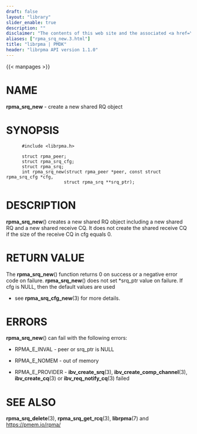 ```yaml
---
draft: false
layout: "library"
slider_enable: true
description: ""
disclaimer: "The contents of this web site and the associated <a href=\"https://github.com/pmem\">GitHub repositories</a> are BSD-licensed open source."
aliases: ["rpma_srq_new.3.html"]
title: "librpma | PMDK"
header: "librpma API version 1.1.0"
---
```

{{< manpages >}}

[comment]: <> (SPDX-License-Identifier: BSD-3-Clause)
[comment]: <> (Copyright 2020-2023, Intel Corporation)

# NAME

**rpma_srq_new** - create a new shared RQ object

# SYNOPSIS

          #include <librpma.h>

          struct rpma_peer;
          struct rpma_srq_cfg;
          struct rpma_srq;
          int rpma_srq_new(struct rpma_peer *peer, const struct rpma_srq_cfg *cfg,
                          struct rpma_srq **srq_ptr);

# DESCRIPTION

**rpma_srq_new**() creates a new shared RQ object including a new shared
RQ and a new shared receive CQ. It does not create the shared receive CQ
if the size of the receive CQ in cfg equals 0.

# RETURN VALUE

The **rpma_srq_new**() function returns 0 on success or a negative error
code on failure. **rpma_srq_new**() does not set \*srq_ptr value on
failure. If cfg is NULL, then the default values are used

-   see **rpma_srq_cfg_new**(3) for more details.

# ERRORS

**rpma_srq_new**() can fail with the following errors:

-   RPMA_E\_INVAL - peer or srq_ptr is NULL

-   RPMA_E\_NOMEM - out of memory

-   RPMA_E\_PROVIDER - **ibv_create_srq**(3),
    **ibv_create_comp_channel**(3), **ibv_create_cq**(3) or
    **ibv_req_notify_cq**(3) failed

# SEE ALSO

**rpma_srq_delete**(3), **rpma_srq_get_rcq**(3), **librpma**(7) and
https://pmem.io/rpma/
